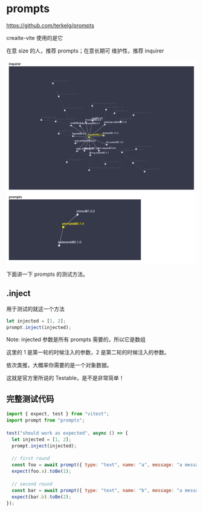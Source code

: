 # prompts

https://github.com/terkelg/prompts

creaite-vite 使用的是它

在意 size 的人，推荐 prompts；在意长期可 维护性，推荐 inquirer

![](./compare.jpeg)

下面讲一下 prompts 的测试方法。

## .inject

用于测试的就这一个方法

```js
let injected = [1, 2];
prompt.inject(injected);
```

Note: injected 参数是所有 prompts 需要的，所以它是数组

这里的 1 是第一轮的时候注入的参数，2 是第二轮的时候注入的参数。

依次类推，大概率你需要的是一个对象数据。

这就是官方里所说的 Testable，是不是非常简单！

## 完整测试代码

```js
import { expect, test } from "vitest";
import prompt from "prompts";

test("should work as expected", async () => {
  let injected = [1, 2];
  prompt.inject(injected);

  // first round
  const foo = await prompt({ type: "text", name: "a", message: "a message" });
  expect(foo.a).toBe(1);

  // second round
  const bar = await prompt({ type: "text", name: "b", message: "a message" });
  expect(bar.b).toBe(2);
});
```
